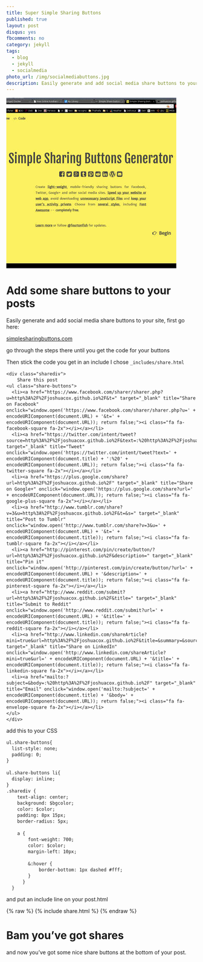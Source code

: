 ```yaml
---
title: Super Simple Sharing Buttons
published: true
layout: post
disqus: yes
fbcomments: no
category: jekyll
tags: 
  - blog
  - jekyll
  - socialmedia
photo_url: /img/socialmediabuttons.jpg
description: Easily generate and add social media share buttons to your site
---
```


![](/img/socialmediabuttons.jpg)

# Add some share buttons to your posts

Easily generate and add social media share buttons to your site, first go here:

[simplesharingbuttons.com](https://simplesharingbuttons.com/)

go through the steps there until you get the code for your buttons

Then stick the code you get in an include  I chose `_includes/share.html`


    <div class="sharediv">
        Share this post
    <ul class="share-buttons">
      <li><a href="https://www.facebook.com/sharer/sharer.php?u=http%3A%2F%2Fjoshuacox.github.io%2F&t=" target="_blank" title="Share on Facebook" onclick="window.open('https://www.facebook.com/sharer/sharer.php?u=' + encodeURIComponent(document.URL) + '&t=' + encodeURIComponent(document.URL)); return false;"><i class="fa fa-facebook-square fa-2x"></i></a></li>
      <li><a href="https://twitter.com/intent/tweet?source=http%3A%2F%2Fjoshuacox.github.io%2F&text=:%20http%3A%2F%2Fjoshuacox.github.io%2F&via=uberthoth" target="_blank" title="Tweet" onclick="window.open('https://twitter.com/intent/tweet?text=' + encodeURIComponent(document.title) + ':%20' + encodeURIComponent(document.URL)); return false;"><i class="fa fa-twitter-square fa-2x"></i></a></li>
      <li><a href="https://plus.google.com/share?url=http%3A%2F%2Fjoshuacox.github.io%2F" target="_blank" title="Share on Google+" onclick="window.open('https://plus.google.com/share?url=' + encodeURIComponent(document.URL)); return false;"><i class="fa fa-google-plus-square fa-2x"></i></a></li>
      <li><a href="http://www.tumblr.com/share?v=3&u=http%3A%2F%2Fjoshuacox.github.io%2F&t=&s=" target="_blank" title="Post to Tumblr" onclick="window.open('http://www.tumblr.com/share?v=3&u=' + encodeURIComponent(document.URL) + '&t=' +  encodeURIComponent(document.title)); return false;"><i class="fa fa-tumblr-square fa-2x"></i></a></li>
      <li><a href="http://pinterest.com/pin/create/button/?url=http%3A%2F%2Fjoshuacox.github.io%2F&description=" target="_blank" title="Pin it" onclick="window.open('http://pinterest.com/pin/create/button/?url=' + encodeURIComponent(document.URL) + '&description=' +  encodeURIComponent(document.title)); return false;"><i class="fa fa-pinterest-square fa-2x"></i></a></li>
      <li><a href="http://www.reddit.com/submit?url=http%3A%2F%2Fjoshuacox.github.io%2F&title=" target="_blank" title="Submit to Reddit" onclick="window.open('http://www.reddit.com/submit?url=' + encodeURIComponent(document.URL) + '&title=' +  encodeURIComponent(document.title)); return false;"><i class="fa fa-reddit-square fa-2x"></i></a></li>
      <li><a href="http://www.linkedin.com/shareArticle?mini=true&url=http%3A%2F%2Fjoshuacox.github.io%2F&title=&summary=&source=http%3A%2F%2Fjoshuacox.github.io%2F" target="_blank" title="Share on LinkedIn" onclick="window.open('http://www.linkedin.com/shareArticle?mini=true&url=' + encodeURIComponent(document.URL) + '&title=' +  encodeURIComponent(document.title)); return false;"><i class="fa fa-linkedin-square fa-2x"></i></a></li>
      <li><a href="mailto:?subject=&body=:%20http%3A%2F%2Fjoshuacox.github.io%2F" target="_blank" title="Email" onclick="window.open('mailto:?subject=' + encodeURIComponent(document.title) + '&body=' +  encodeURIComponent(document.URL)); return false;"><i class="fa fa-envelope-square fa-2x"></i></a></li>
    </ul>
    </div>


add this to your CSS

    ul.share-buttons{
      list-style: none;
      padding: 0;
    }

    ul.share-buttons li{
      display: inline;
    }
    .sharediv {
        text-align: center;
        background: $bgcolor;
        color: $color;
        padding: 8px 15px;
        border-radius: 5px;

        a {
            font-weight: 700;
            color: $color;
            margin-left: 10px;

            &:hover {
                border-bottom: 1px dashed #fff;
            }
          }
      }


and put an include line on your post.html


{% raw  %}
    {% include share.html %}
{% endraw  %}

# Bam you’ve got shares

and now you’ve got some nice share buttons at the bottom of your post.
